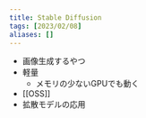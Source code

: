 ```yaml
---
title: Stable Diffusion
tags: [2023/02/08]
aliases: []
---
```


- 画像生成するやつ
- 軽量
	- メモリの少ないGPUでも動く
- [[OSS]]
- 拡散モデルの応用